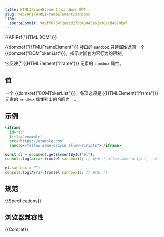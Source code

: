 ```yaml
---
title: HTMLIFrameElement：sandbox 属性
slug: Web/API/HTMLIFrameElement/sandbox
l10n:
  sourceCommit: 9a9ff6734f2ea1d27b048045a62a38acd4670baf
---
```


{{APIRef("HTML DOM")}}

{{domxref("HTMLIFrameElement")}} 接口的 **`sandbox`** 只读属性返回一个 {{domxref("DOMTokenList")}}，指示对嵌套内容行为的限制。

它反映了 {{HTMLElement("iframe")}} 元素的 `sandbox` 属性。

## 值

一个 {{domxref("DOMTokenList")}}。每项必须是 {{HTMLElement("iframe")}} 元素的 `sandbox` 属性列出的令牌之一。

## 示例

```html
<iframe
  id="el"
  title="example"
  src="https://example.com"
  sandbox="allow-same-origin allow-scripts"></iframe>
```

```js
const el = document.getElementById("el");
console.log(Array.from(el.sandbox)); // 输出：["allow-same-origin", "allow-scripts"]

el.sandbox = "";
console.log(Array.from(el.sandbox)); // 输出：[]
```

## 规范

{{Specifications}}

## 浏览器兼容性

{{Compat}}

